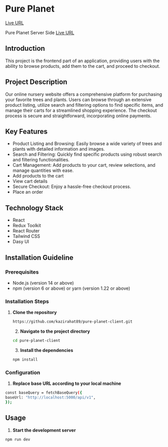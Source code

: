 # Pure Planet
[Live URL](https://pure-planet-fdda8.web.app/)

Pure Planet Server Side
[Live URL](https://github.com/kazirahat89/pure-planet-server)
## Introduction

This project is the frontend part of an application, providing users with the ability to browse products, add them to the cart, and proceed to checkout.

## Project Description

Our online nursery website offers a comprehensive platform for purchasing your favorite trees and plants. Users can browse through an extensive product listing, utilize search and filtering options to find specific items, and manage their carts for a streamlined shopping experience. The checkout process is secure and straightforward, incorporating online payments.

## Key Features

- Product Listing and Browsing: Easily browse a wide variety of trees and plants with detailed information and images.
- Search and Filtering: Quickly find specific products using robust search and filtering functionalities.
- Cart Management: Add products to your cart, review selections, and manage quantities with ease.
- Add products to the cart
- View cart details
- Secure Checkout: Enjoy a hassle-free checkout process.
- Place an order

## Technology Stack

- React
- Redux Toolkit
- React Router
- Tailwind CSS
- Dasy UI

## Installation Guideline

### Prerequisites

- Node.js (version 14 or above)
- npm (version 6 or above) or yarn (version 1.22 or above)

### Installation Steps

1. **Clone the repository**

   ```sh
   https://github.com/kazirahat89/pure-planet-client.git
   ```

   2. **Navigate to the project directory**

   ```sh
   cd pure-planet-client

   ```

   3. **Install the dependencies**

   ```sh
   npm install
   ```

### Configuration

1.  **Replace base URL according to your local machine**

```sh
const baseQuery = fetchBaseQuery({
baseUrl: "http://localhost:5000/api/v1",
});
```

## Usage

1.  **Start the development server**

```sh
npm run dev

```

